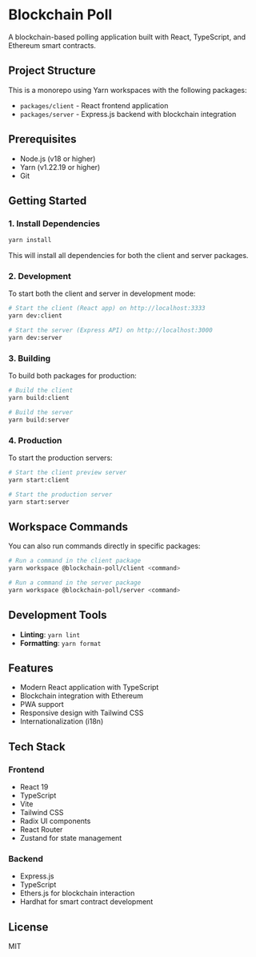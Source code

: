 # Blockchain Poll

A blockchain-based polling application built with React, TypeScript, and Ethereum smart contracts.

## Project Structure

This is a monorepo using Yarn workspaces with the following packages:

- `packages/client` - React frontend application
- `packages/server` - Express.js backend with blockchain integration

## Prerequisites

- Node.js (v18 or higher)
- Yarn (v1.22.19 or higher)
- Git

## Getting Started

### 1. Install Dependencies

```bash
yarn install
```

This will install all dependencies for both the client and server packages.

### 2. Development

To start both the client and server in development mode:

```bash
# Start the client (React app) on http://localhost:3333
yarn dev:client

# Start the server (Express API) on http://localhost:3000
yarn dev:server
```

### 3. Building

To build both packages for production:

```bash
# Build the client
yarn build:client

# Build the server
yarn build:server
```

### 4. Production

To start the production servers:

```bash
# Start the client preview server
yarn start:client

# Start the production server
yarn start:server
```

## Workspace Commands

You can also run commands directly in specific packages:

```bash
# Run a command in the client package
yarn workspace @blockchain-poll/client <command>

# Run a command in the server package
yarn workspace @blockchain-poll/server <command>
```

## Development Tools

- **Linting**: `yarn lint`
- **Formatting**: `yarn format`

## Features

- Modern React application with TypeScript
- Blockchain integration with Ethereum
- PWA support
- Responsive design with Tailwind CSS
- Internationalization (i18n)

## Tech Stack

### Frontend
- React 19
- TypeScript
- Vite
- Tailwind CSS
- Radix UI components
- React Router
- Zustand for state management

### Backend
- Express.js
- TypeScript
- Ethers.js for blockchain interaction
- Hardhat for smart contract development

## License

MIT
